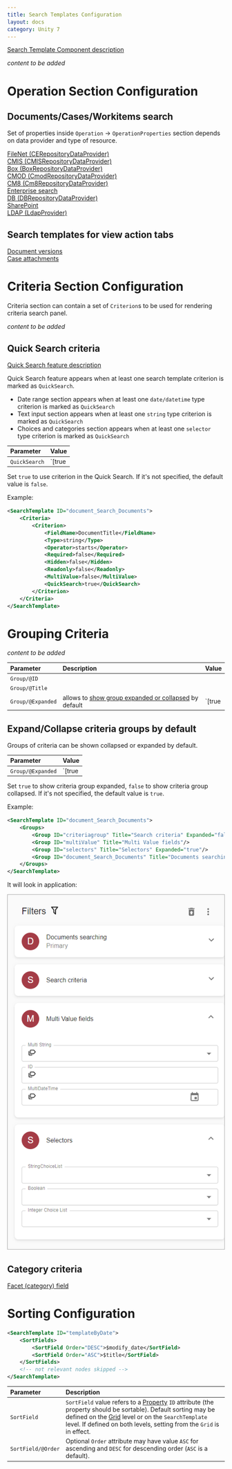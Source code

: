 ```yaml
---
title: Search Templates Configuration
layout: docs
category: Unity 7
---
```

[Search Template Component description](../components/search-template.md)

*content to be added*
 
# Operation Section Configuration

## Documents/Cases/Workitems search

Set of properties inside `Operation` -> `OperationProperties` section depends on data provider and type of resource. 

[FileNet (CERepositoryDataProvider)](search-templates/filenet.md)  
[CMIS (CMISRepositoryDataProvider)](search-templates/cmis.md)  
[Box (BoxRepositoryDataProvider)](search-templates/box.md)  
[CMOD (CmodRepositoryDataProvider)](search-templates/cmod.md)  
[CM8 (Cm8RepositoryDataProvider)](search-templates/cm8.md)  
[Enterprise search](search-templates/enterprise-search.md)  
[DB (DBRepositoryDataProvider)](search-templates/db.md)  
[SharePoint](search-templates/sharepoint.md)  
[LDAP (LdapProvider)](search-templates/ldap.md)  

## Search templates for view action tabs

[Document versions](search-templates/document-versions.md)  
[Case attachments](search-templates/case-attachments.md)

# Criteria Section Configuration

Criteria section can contain a set of `Criterion`s to be used for rendering criteria search panel.

*content to be added*

## Quick Search criteria

[Quick Search feature description](../components/search-template/quick-search.md)

Quick Search feature appears when at least one search template criterion is marked as `QuickSearch`.

- Date range section appears when at least one `date/datetime` type criterion is marked as `QuickSearch`
- Text input section appears when at least one `string` type criterion is marked as `QuickSearch`
- Choices and categories section appears when at least one `selector` type criterion is marked as `QuickSearch`  

| Parameter | Value|
|:----------|:-----|
|`QuickSearch` |`[true|false]` |

Set `true` to use criterion in the Quick Search. If it's not specified, the default value is `false`.

Example:

```xml
<SearchTemplate ID="document_Search_Documents">
    <Criteria>
        <Criterion>
            <FieldName>DocumentTitle</FieldName>
            <Type>string</Type>
            <Operator>starts</Operator>
            <Required>false</Required>
            <Hidden>false</Hidden>
            <Readonly>false</Readonly>
            <MultiValue>false</MultiValue>
            <QuickSearch>true</QuickSearch>
        </Criterion>
    </Criteria>
</SearchTemplate>
```

# Grouping Criteria

*content to be added*

| Parameter | Description| Value|
|:----------|:-----------|:-----|
|`Group/@ID`| | |
|`Group/@Title`| | |
|`Group/@Expanded` | allows to [show group expanded or collapsed](search-templates.md#expandcollapse-criteria-groups-by-default) by default | `[true|false]` |

## Expand/Collapse criteria groups by default

Groups of criteria can be shown collapsed or expanded by default.

| Parameter | Value|
|:----------|:-----|
|`Group/@Expanded` |`[true|false]` |

Set `true` to show criteria group expanded, `false` to show criteria group collapsed. If it's not specified, the default value is `true`.

Example:

```xml
<SearchTemplate ID="document_Search_Documents">
    <Groups>
        <Group ID="criteriagroup" Title="Search criteria" Expanded="false"/>
        <Group ID="multiValue" Title="Multi Value fields"/>
        <Group ID="selectors" Title="Selectors" Expanded="true"/>
        <Group ID="document_Search_Documents" Title="Documents searching" Expanded="false"/>
    </Groups>
</SearchTemplate>
```
It will look in application:

![Filters](search-templates/images/filters.png)

## Category criteria 

[Facet (category) field](search-templates/facet-category-field.md)

# Sorting Configuration
```xml
<SearchTemplate ID="templateByDate">
    <SortFields>
        <SortField Order="DESC">$modify_date</SortField>
        <SortField Order="ASC">$title</SortField>
    </SortFields>
    <!-- not relevant nodes skipped -->
</SearchTemplate>
```

| Parameter           | Description |
|:--------------------|:------------|
| `SortField`           | `SortField` value refers to a [Property](tags-list/properties-tag.md) `ID` attribute (the property should be sortable).  Default sorting may be defined on the [Grid](../configuration/grids/multiple-column-sorting.md) level or on the `SearchTemplate` level. If defined on both levels, setting from the `Grid` is in effect.     |
| `SortField/@Order`  | Optional `Order` attribute may have value `ASC` for ascending and `DESC` for descending order (`ASC` is a default). |

